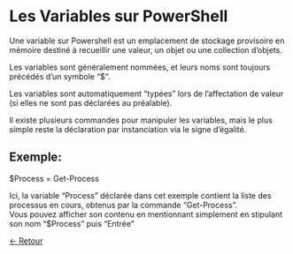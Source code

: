 # Les Variables sur PowerShell

Une variable sur Powershell est un emplacement de stockage provisoire en mémoire destiné à recueillir une valeur, un objet ou une collection d’objets. 

Les variables sont généralement nommées, et leurs noms sont toujours précédés d’un symbole “$“. 

Les variables sont automatiquement “typées” lors de l’affectation de valeur (si elles ne sont pas déclarées au préalable).  

Il existe plusieurs commandes pour manipuler les variables, mais le plus simple reste la déclaration par instanciation via le signe d’égalité.

## Exemple:

$Process = Get-Process

Ici, la variable “Process” déclarée dans cet exemple contient la liste des processus en cours, obtenus par la commande “Get-Process”.   
Vous pouvez afficher son contenu en mentionnant simplement en stipulant son nom “$Process” puis “Entrée”

[← Retour](https://github.com/mveron13/cours.linux/blob/main/README.md)
